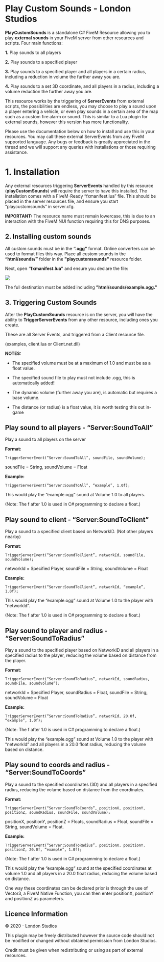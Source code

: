 # Play Custom Sounds - London Studios

**PlayCustomSounds** is a standalone C# FiveM Resource allowing you to play **external sounds** in your FiveM server from other resources and scripts. Four main functions:

**1.**  Play sounds to all players
    
**2.**  Play sounds to a specified player
    
**3.**  Play sounds to a specified player and all players in a certain radius, including a reduction in volume the further away you are.
    
**4.**  Play sounds to a set 3D coordinate, and all players in a radius, including a volume reduction the further away you are.

This resource works by the triggering of **ServerEvents** from external scripts, the possibilities are endless, you may choose to play a sound upon a player entering a vehicle, or even play sounds in a certain area of the map such as a custom fire alarm or sound. This is similar to a Lua plugin for external sounds, however this version has more functionality.

  

Please use the documentation below on how to install and use this in your resources. You may call these external ServerEvents from any FiveM supported language. Any bugs or feedback is greatly appreciated in the thread and we will support any queries with installations or those requiring assistance.

  

# 1. Installation

    

Any external resources triggering **ServerEvents** handled by this resource (**playCustomSounds**) will require the server to have this installed. The installation comes with a FiveM-Ready “fxmanifest.lua” file. This should be placed in the server resources file, and ensure you start “playcustomsounds” in server.cfg.

**IMPORTANT:** The resource name must remain lowercase, this is due to an interaction with the FiveM NUI function requiring this for DNS purposes.

  
  

## 2. Installing custom sounds

    

All custom sounds must be in the **“.ogg”** format. Online converters can be used to format files this way. Place all custom sounds in the **“html/sounds/”** folder in the **"playcustomsounds"** resource folder.

Next, open **“fxmanifest.lua”** and ensure you declare the file:

  

![](https://lh6.googleusercontent.com/VadCduSgBBieZDQv9qBitvG2Sv9rMHVdqK6reRfIGxS-nwUB2FgBoKvEakfgHtb7auZuIvq5AYTc6GNyIt1FFHTJ9c4OW1TMlXX5KBcKucISsmKKlIxSoEZKeDwBeReghHj0MjtH)

  

The full destination must be added including **”html/sounds/example.ogg.”**


## 3. Triggering Custom Sounds


After the **PlayCustomSounds** resource is on the server, you will have the ability to **TriggerServerEvents** from any other resource, including ones you create.

These are all Server Events, and triggered from a Client resource file.

(examples, client.lua or Client.net.dll)

  

**NOTES:**

- The specified volume must be at a maximum of 1.0 and must be as a float value.

- The specified sound file to play must not include .ogg, this is automatically added!

- The dynamic volume (further away you are), is automatic but requires a base volume.

- The distance (or radius) is a float value, it is worth testing this out in-game

  

## Play sound to all players - “Server:SoundToAll”

Play a sound to all players on the server

**Format:**

    TriggerServerEvent(“Server:SoundToAll”, soundFile, soundVolume);

soundFile = String, soundVolume = Float

  

**Example:**

    TriggerServerEvent(“Server:SoundToAll”, “example”, 1.0f);

This would play the “example.ogg” sound at Volume 1.0 to all players.

(Note: The f after 1.0 is used in C# programming to declare a float.)


## Play sound to client - “Server:SoundToClient”

Play a sound to a specified client based on NetworkID. (Not other players nearby)

**Format:**

    TriggerServerEvent(“Server:SoundToClient”, networkId, soundFile, soundVolume);

networkId = Specified Player, soundFile = String, soundVolume = Float

**Example:**

    TriggerServerEvent(“Server:SoundToClient”, networkId, “example”, 1.0f);

This would play the “example.ogg” sound at Volume 1.0 to the player with “networkId”.

(Note: The f after 1.0 is used in C# programming to declare a float.)
 

## Play sound to player and radius - “Server:SoundToRadius”

Play a sound to the specified player based on NetworkID and all players in a specified radius to the player, reducing the volume based on distance from the player.

**Format:**

    TriggerServerEvent(“Server:SoundToRadius”, networkId, soundRadius, soundFile, soundVolume”);

networkId = Specified Player, soundRadius = Float, soundFile = String, soundVolume = Float

**Example:**

    TriggerServerEvent(“Server:SoundToRadius”, networkId, 20.0f, “example”, 1.0f);

(Note: The f after 1.0 is used in C# programming to declare a float.)

This would play the “example.ogg” sound at Volume 1.0 to the player with “networkId” and all players in a 20.0 float radius, reducing the volume based on distance.

## Play sound to coords and radius - “Server:SoundToCoords”

Play a sound to the specified coordinates (3D) and all players in a specified radius, reducing the volume based on distance from the coordinates.

**Format:**

    TriggerServerEvent(“Server:SoundToCoords”, positionX, positionY, positionZ, soundRadius, soundFile, soundVolume);

positionX, positionY, positionZ = Floats, soundRadius = Float, soundFile = String, soundVolume = Float.

**Example:**

    TriggerServerEvent(“Server:SoundToRadius”, positionX, positionY, positionZ, 20.0f, “example”, 1.0f);

(Note: The f after 1.0 is used in C# programming to declare a float.)

This would play the “example.ogg” sound at the specified coordinates at volume 1.0 and all players in a 20.0 float radius, reducing the volume based on distance.

  

One way these coordinates can be declared prior is through the use of Vector3, a FiveM Native Function, you can then enter positionX, positionY and positionZ as parameters.

## Licence Information

  

© 2020 - London Studios

This plugin may be freely distributed however the source code should not be modified or changed without obtained permission from London Studios.

Credit must be given when redistributing or using as part of external resources.
